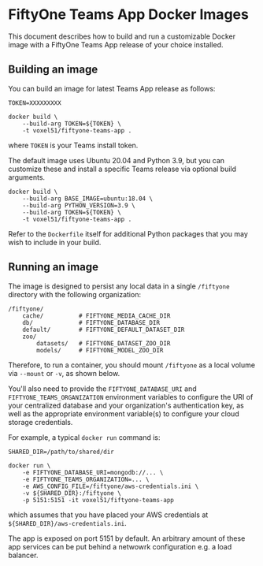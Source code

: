 # FiftyOne Teams App Docker Images

This document describes how to build and run a customizable Docker image with a
FiftyOne Teams App release of your choice installed.

## Building an image

You can build an image for latest Teams App release as follows:

```shell
TOKEN=XXXXXXXXX

docker build \
    --build-arg TOKEN=${TOKEN} \
    -t voxel51/fiftyone-teams-app .
```

where `TOKEN` is your Teams install token.

The default image uses Ubuntu 20.04 and Python 3.9, but you can customize these
and install a specific Teams release via optional build arguments.

```shell
docker build \
    --build-arg BASE_IMAGE=ubuntu:18.04 \
    --build-arg PYTHON_VERSION=3.9 \
    --build-arg TOKEN=${TOKEN} \
    -t voxel51/fiftyone-teams-app .
```

Refer to the `Dockerfile` itself for additional Python packages that you may
wish to include in your build.

## Running an image

The image is designed to persist any local data in a single `/fiftyone`
directory with the following organization:

```
/fiftyone/
    cache/          # FIFTYONE_MEDIA_CACHE_DIR
    db/             # FIFTYONE_DATABASE_DIR
    default/        # FIFTYONE_DEFAULT_DATASET_DIR
    zoo/
        datasets/   # FIFTYONE_DATASET_ZOO_DIR
        models/     # FIFTYONE_MODEL_ZOO_DIR
```

Therefore, to run a container, you should mount `/fiftyone` as a local volume
via `--mount` or `-v`, as shown below.

You'll also need to provide the `FIFTYONE_DATABASE_URI` and
`FIFTYONE_TEAMS_ORGANIZATION` environment variables to configure the URI of
your centralized database and your organization's authentication key, as well
as the appropriate environment variable(s) to configure your cloud storage
credentials.

For example, a typical `docker run` command is:

```shell
SHARED_DIR=/path/to/shared/dir

docker run \
    -e FIFTYONE_DATABASE_URI=mongodb://... \
    -e FIFTYONE_TEAMS_ORGANIZATION=... \
    -e AWS_CONFIG_FILE=/fiftyone/aws-credentials.ini \
    -v ${SHARED_DIR}:/fiftyone \
    -p 5151:5151 -it voxel51/fiftyone-teams-app
```

which assumes that you have placed your AWS credentials at
`${SHARED_DIR}/aws-credentials.ini`.

The app is exposed on port 5151 by default. An arbitrary amount of these app
services can be put behind a netwowrk configuration e.g. a load balancer.
